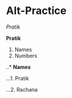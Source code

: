 Alt-Practice
================
*Pratik*

__Pratik__

1. Names
2. Numbers

..* **Names**

...1. Pratik

...2. Rachana
